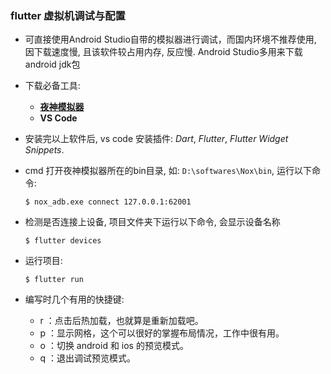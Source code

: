 ### flutter 虚拟机调试与配置

- 可直接使用Android Studio自带的模拟器进行调试，而国内环境不推荐使用, 因下载速度慢, 且该软件较占用内存, 反应慢. Android Studio多用来下载android jdk包

- 下载必备工具: 
  - [**夜神模拟器**](https://www.yeshen.com/) 
  - **VS Code**

- 安装完以上软件后, vs code 安装插件: *Dart*, *Flutter*, *Flutter Widget Snippets*. 

- cmd 打开夜神模拟器所在的bin目录, 如: `D:\softwares\Nox\bin`, 运行以下命令:
  ```shell
  $ nox_adb.exe connect 127.0.0.1:62001
  ```

- 检测是否连接上设备, 项目文件夹下运行以下命令, 会显示设备名称
  ```shell
  $ flutter devices
  ```

- 运行项目:
  ```shell
  $ flutter run
  ```

- 编写时几个有用的快捷键:
  - r ：点击后热加载，也就算是重新加载吧。
  - p ：显示网格，这个可以很好的掌握布局情况，工作中很有用。
  - o ：切换 android 和 ios 的预览模式。
  - q ：退出调试预览模式。